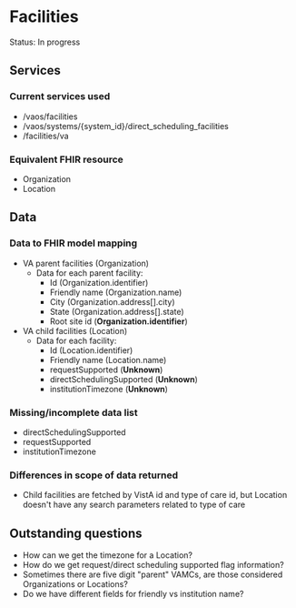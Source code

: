 # Facilities

Status: In progress

## Services
### Current services used
- /vaos/facilities
- /vaos/systems/{system_id}/direct_scheduling_facilities
- /facilities/va

### Equivalent FHIR resource

- Organization
- Location

## Data
### Data to FHIR model mapping

- VA parent facilities (Organization)
   - Data for each parent facility:
      - Id (Organization.identifier)
      - Friendly name (Organization.name)
      - City (Organization.address[].city)
      - State (Organization.address[].state)
      - Root site id (**Organization.identifier**)
- VA child facilities (Location)
   - Data for each facility:
      - Id (Location.identifier)
      - Friendly name (Location.name)
      - requestSupported (**Unknown**)
      - directSchedulingSupported (**Unknown**)
      - institutionTimezone (**Unknown**)

### Missing/incomplete data list

- directSchedulingSupported
- requestSupported
- institutionTimezone

### Differences in scope of data returned

- Child facilities are fetched by VistA id and type of care id, but Location doesn't have any search parameters related to type of care

## Outstanding questions

- How can we get the timezone for a Location?
- How do we get request/direct scheduling supported flag information?
- Sometimes there are five digit "parent" VAMCs, are those considered Organizations or Locations?
- Do we have different fields for friendly vs institution name?
